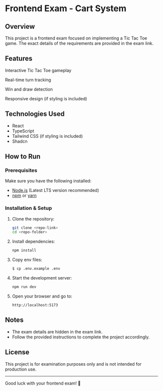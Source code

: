 # Frontend Exam - Cart System

## Overview
This project is a frontend exam focused on implementing a Tic Tac Toe game. The exact details of the requirements are provided in the exam link.
## Features
Interactive Tic Tac Toe gameplay

Real-time turn tracking

Win and draw detection

Responsive design (if styling is included)

## Technologies Used
- React 
- TypeScript 
- Tailwind CSS (if styling is included)
- Shadcn

## How to Run

### Prerequisites
Make sure you have the following installed:
- [Node.js](https://nodejs.org/) (Latest LTS version recommended)
- [npm](https://www.npmjs.com/) or [yarn](https://yarnpkg.com/)

### Installation & Setup
1. Clone the repository:
   ```sh
   git clone <repo-link>
   cd <repo-folder>
   ```

2. Install dependencies:
   ```sh
   npm install 
   ```
3. Copy env files:
   ```sh
   $ cp .env.example .env
   ```
4. Start the development server:
   ```sh
   npm run dev  
   ```

5. Open your browser and go to:
   ```
   http://localhost:5173
   ```

## Notes
- The exam details are hidden in the exam link.
- Follow the provided instructions to complete the project accordingly.

## License
This project is for examination purposes only and is not intended for production use.

---
Good luck with your frontend exam! 🚀

